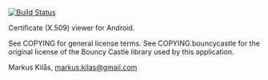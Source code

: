[![Build Status](https://travis-ci.org/netmackan/CertTools.svg?branch=master)](https://travis-ci.org/netmackan/CertTools)

Certificate (X.509) viewer for Android.

See COPYING for general license terms.
See COPYING.bouncycastle for the original license of the Bouncy Castle library
used by this application.

Markus Kilås, markus.kilas@gmail.com
